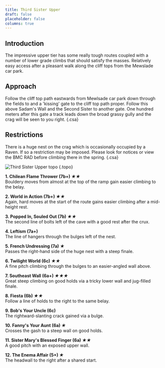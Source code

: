 ```yaml
---
title: Third Sister Upper
draft: false
placeholder: false
columns: true
---
```


## Introduction

The impressive upper tier has some really tough routes coupled with a number of lower grade climbs that should satisfy the masses. Relatively easy access after a pleasant walk along the cliff tops from the Mewslade car park.

## Approach

Follow the cliff top path eastwards from Mewlsade car park down through the fields to and a 'kissing' gate to the cliff top path proper. Follow this above Sadam's Wall and the Second Sister to another gate. One hundred meters after this gate a track leads down the broad grassy gully and the crag will be seen to you right.
{.csa}

## Restrictions

There is a huge nest on the crag which is occasionally occupied by a Raven. If so a restriction may be imposed. Please look for notices or view the BMC RAD before climbing there in the spring.
{.csa}

![Third Sister Upper topo](/img/south-wales/the-gower/Third-Sister-Upper.jpg)
{.topo}

**1. Chilean Flame Thrower (7b+) *★★***  
Bouldery moves from almost at the top of the ramp gain easier climbing to the belay.

**2. World in Action (7b+) *★★***  
Again, hard moves at the start of the route gains easier climbing after a mid-height rest.

**3. Popped In, Souled Out (7b) *★★***  
The second line of bolts left of the cave with a good rest after the crux.

**4. Leftism (7a+)**  
The line of hangers through the bulges left of the nest.

**5. French Undressing (7a) *★***  
Passes the right-hand side of the huge nest with a steep finale.

**6. Twilight World (6c) *★★***  
A fine pitch climbing through the bulges to an easier-angled wall above.

**7. Southeast Wall (6a+) *★★★***  
Great steep climbing on good holds via a tricky lower wall and jug-filled finale.

**8. Fiesta (6b) *★★***  
Follow a line of holds to the right to the same belay.

**9. Bob's Your Uncle (6c)**  
The rightward-slanting crack gained via a bulge.

**10. Fanny's Your Aunt (6a) *★***  
Crosses the gash to a steep wall on good holds.

**11. Sister Mary's Blessed Finger (6a) *★★***  
A good pitch with an exposed upper wall.

**12. The Enema Affair (5+) *★***  
The headwall to the right after a shared start.



